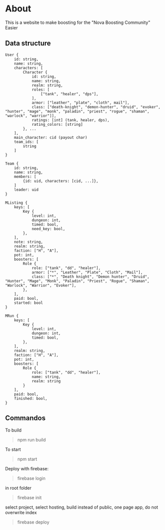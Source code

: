 # About

This is a website to make boosting for the "Nova Boosting Community" Easier

## Data structure

```
User {
    id: string,
    name: string,
    characters: [
        Character {
            id: string,
            name: string,
            realm: string,
            roles: [
                ["tank", "healer", "dps"],
            ],
            armor: ["leather", "plate", "cloth", mail"],
            class: ["death-knight", "demon-hunter", "druid", "evoker", "hunter", "mage", "monk", "paladin", "priest", "rogue", "shaman", "warlock", "warrior"]],
            ratings: [int] (tank, healer, dps),
            rating_colors: [string]
        }, ...
    ],
    main_character: cid (payout char)
    team_ids: [
        string
    ]
}

Team {
    id: string,
    name: string,
    members: [
        {id: uid, characters: [cid, ...]},
    ]
    leader: uid
}

MListing {
    keys: [
        Key {
            level: int,
            dungeon: int,
            timed: bool,
            need_key: bool,
        },
    ],
    note: string,
    realm: string,
    faction: ["H", "A"],
    pot: int,
    boosters: [
        Role {
            role: ["tank", "dd", "healer"],
            armor: ["*", "Leather", "Plate", "Cloth", "Mail"],
            class: ["*", "Death knight", "Demon hunter", "Druid", "Hunter", "Mage", "Monk", "Paladin", "Priest", "Rogue", "Shaman", "Warlock", "Warrior", "Evoker"],
        },
    ],
    paid: bool,
    started: bool
}

MRun {
    keys: [
        Key {
            level: int,
            dungeon: int,
            timed: bool,
        },
    ],
    realm: string,
    faction: ["H", "A"],
    pot: int,
    boosters: [
        Role {
            role: ["tank", "dd", "healer"],
            name: string,
            realm: string
        }
    ],
    paid: bool,
    finished: bool,
}
```

## Commandos

To build

> npm run build

To start

> npm start

Deploy with firebase:

> firebase login

in root folder

> firebase init

select project, select hosting, build instead of public, one page app, do not overwrite index

> firebase deploy
